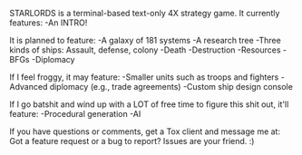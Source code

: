 STARLORDS is a terminal-based text-only 4X strategy game. 
It currently features:
-An INTRO!

It is planned to feature:
-A galaxy of 181 systems
-A research tree
-Three kinds of ships: Assault, defense, colony
-Death
-Destruction
-Resources
-BFGs
-Diplomacy

If I feel froggy, it may feature:
-Smaller units such as troops and fighters
-Advanced diplomacy (e.g., trade agreements)
-Custom ship design console

If I go batshit and wind up with a LOT of free time to figure this shit out, it'll feature:
-Procedural generation
-AI

If you have questions or comments, get a Tox client and message me at: <tbd>
Got a feature request or a bug to report? Issues are your friend. :)
